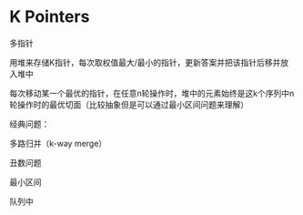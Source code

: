 # K Pointers

多指针

用堆来存储K指针，每次取权值最大/最小的指针，更新答案并把该指针后移并放入堆中

每次移动某一个最优的指针，在任意n轮操作时，堆中的元素始终是这k个序列中n轮操作时的最优切面（比较抽象但是可以通过最小区间问题来理解）

经典问题：

多路归并（k-way merge）

丑数问题

最小区间

队列中
